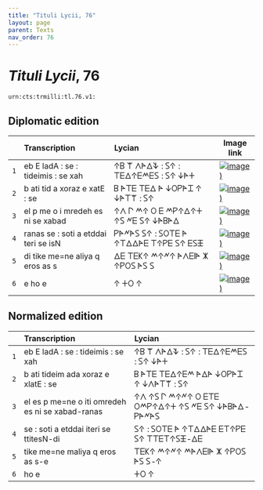 ```yaml
---
title: "Tituli Lycii, 76"
layout: page
parent: Texts
nav_order: 76
---
```




# *Tituli Lycii*, 76




`urn:cts:trmilli:tl.76.v1:`

## Diplomatic edition

|  | Transcription | Lycian | Image link |
| :---: | :------ | :------ | --- |
| `1` | eb E ladA : se : tideimis : se xah | 𐊁𐊂 𐊚 𐊍𐊀𐊅𐊙 : 𐊖𐊁 : 𐊗𐊆𐊅𐊁𐊆𐊎𐊆𐊖 : 𐊖𐊁 𐊜𐊀𐊛 |[![image)](http://www.homermultitext.org/iipsrv?IIIF=/project/homer/pyramidal/deepzoom/lycian/hc/v1/2007.02.0110.tif/pct:0.554,8.438,99.38,26.09/100,/0/default.jpg)](http://www.homermultitext.org/ict2/?urn=urn:cite2:lycian:hc.v1:2007.02.0110@0.005536,0.08438,0.9938,0.2609) |
| `2` | b ati tid a xoraz e xatE : se | 𐊂 𐊀𐊗𐊆 𐊗𐊆𐊅 𐊀 𐊜𐊒𐊕𐊀𐊈 𐊁 𐊜𐊀𐊗𐊚 : 𐊖𐊁 |[![image)](http://www.homermultitext.org/iipsrv?IIIF=/project/homer/pyramidal/deepzoom/lycian/hc/v1/2007.02.0110.tif/pct:0.554,30.16,99.38,14.22/100,/0/default.jpg)](http://www.homermultitext.org/ict2/?urn=urn:cite2:lycian:hc.v1:2007.02.0110@0.005536,0.3016,0.9938,0.1422) |
| `3` | el p me o i mredeh es ni se xabad | 𐊁𐊍 𐊓 𐊎𐊁 𐊒 𐊆 𐊎𐊕𐊁𐊅𐊁𐊛 𐊁𐊖 𐊏𐊆 𐊖𐊁 𐊜𐊀𐊂𐊀𐊅 |[![image)](http://www.homermultitext.org/iipsrv?IIIF=/project/homer/pyramidal/deepzoom/lycian/hc/v1/2007.02.0110.tif/pct:0.45,40.94,99.52,16.72/100,/0/default.jpg)](http://www.homermultitext.org/ict2/?urn=urn:cite2:lycian:hc.v1:2007.02.0110@0.004498,0.4094,0.9952,0.1672) |
| `4` | ranas se : soti a etddai teri se isN | 𐊕𐊀𐊏𐊀𐊖 𐊖𐊁 : 𐊖𐊒𐊗𐊆 𐊀 𐊁𐊗𐊅𐊅𐊀𐊆 𐊗𐊁𐊕𐊆 𐊖𐊁 𐊆𐊖𐊑 |[![image)](http://www.homermultitext.org/iipsrv?IIIF=/project/homer/pyramidal/deepzoom/lycian/hc/v1/2007.02.0110.tif/pct:0.0,53.44,99.52,16.72/100,/0/default.jpg)](http://www.homermultitext.org/ict2/?urn=urn:cite2:lycian:hc.v1:2007.02.0110@0.000,0.5344,0.9952,0.1672) |
| `5` | di tike me=ne aliya q eros as s | 𐊅𐊆 𐊗𐊆𐊋𐊁 𐊎𐊁𐊏𐊁 𐊀𐊍𐊆𐊊𐊀 𐊌 𐊁𐊕𐊒𐊖 𐊀𐊖 𐊖 |[![image)](http://www.homermultitext.org/iipsrv?IIIF=/project/homer/pyramidal/deepzoom/lycian/hc/v1/2007.02.0110.tif/pct:0.0,63.59,99.52,16.72/100,/0/default.jpg)](http://www.homermultitext.org/ict2/?urn=urn:cite2:lycian:hc.v1:2007.02.0110@0.000,0.6359,0.9952,0.1672) |
| `6` | e ho e | 𐊁 𐊛𐊒 𐊁 |[![image)](http://www.homermultitext.org/iipsrv?IIIF=/project/homer/pyramidal/deepzoom/lycian/hc/v1/2007.02.0110.tif/pct:0.0,79.37,99.52,16.72/100,/0/default.jpg)](http://www.homermultitext.org/ict2/?urn=urn:cite2:lycian:hc.v1:2007.02.0110@0.000,0.7937,0.9952,0.1672) |

## Normalized edition

|  | Transcription | Lycian |
| :---: | :------ | :------ |
| `1` | eb E ladA : se : tideimis : se xah | 𐊁𐊂 𐊚 𐊍𐊀𐊅𐊙 : 𐊖𐊁 : 𐊗𐊆𐊅𐊁𐊆𐊎𐊆𐊖 : 𐊖𐊁 𐊜𐊀𐊛 |
| `2` | b ati tideim ada xoraz e xlatE : se | 𐊂 𐊀𐊗𐊆 𐊗𐊆𐊅𐊁𐊆𐊎 𐊀𐊅𐊀 𐊜𐊒𐊕𐊀𐊈 𐊁 𐊜𐊍𐊀𐊗𐊚 : 𐊖𐊁 |
| `3` | el es p me=ne o iti omredeh es ni se xabad-ranas | 𐊁𐊍 𐊁𐊖 𐊓 𐊎𐊁𐊏𐊁 𐊒 𐊆𐊗𐊆 𐊒𐊎𐊕𐊁𐊅𐊁𐊛 𐊁𐊖 𐊏𐊆 𐊖𐊁 𐊜𐊀𐊂𐊀𐊅-𐊕𐊀𐊏𐊀𐊖 |
| `4` | se : soti a etddai iteri se ttitesN-di | 𐊖𐊁 : 𐊖𐊒𐊗𐊆 𐊀 𐊁𐊗𐊅𐊅𐊀𐊆 𐊆𐊗𐊁𐊕𐊆 𐊖𐊁 𐊗𐊗𐊆𐊗𐊁𐊖𐊑-𐊅𐊆 |
| `5` | tike me=ne maliya q eros as s-e | 𐊗𐊆𐊋𐊁 𐊎𐊁𐊏𐊁 𐊎𐊀𐊍𐊆𐊊𐊀 𐊌 𐊁𐊕𐊒𐊖 𐊀𐊖 𐊖-𐊁 |
| `6` | ho e | 𐊛𐊒 𐊁 |